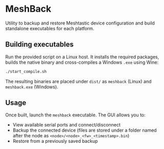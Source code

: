 # MeshBack

Utility to backup and restore Meshtastic device configuration and build
standalone executables for each platform.

## Building executables


Run the provided script on a Linux host. It installs the required packages,
builds the native binary and cross-compiles a Windows `.exe` using Wine:

```bash
./start_compile.sh
```

The resulting binaries are placed under `dist/` as `meshback` (Linux) and
`meshback.exe` (Windows).

## Usage

Once built, launch the `meshback` executable. The GUI allows you to:

- View available serial ports and connect/disconnect
- Backup the connected device (files are stored under a folder named after the
  node as `<node>/<node>_<fw>_<timestamp>.bin`)
- Restore from a previously saved backup


